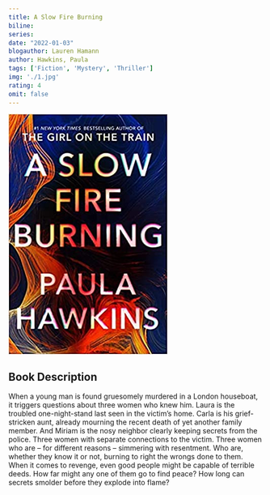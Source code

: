 ```yaml
---
title: A Slow Fire Burning
biline:
series: 
date: "2022-01-03"
blogauthor: Lauren Hamann
author: Hawkins, Paula
tags: ['Fiction', 'Mystery', 'Thriller']
img: './1.jpg'
rating: 4
omit: false
---
```


![Book Cover](./1.jpg)

## Book Description

When a young man is found gruesomely murdered in a London houseboat, it triggers questions about three women who knew him. Laura is the troubled one-night-stand last seen in the victim’s home. Carla is his grief-stricken aunt, already mourning the recent death of yet another family member. And Miriam is the nosy neighbor clearly keeping secrets from the police. Three women with separate connections to the victim. Three women who are – for different reasons – simmering with resentment. Who are, whether they know it or not, burning to right the wrongs done to them. When it comes to revenge, even good people might be capable of terrible deeds. How far might any one of them go to find peace? How long can secrets smolder before they explode into flame?